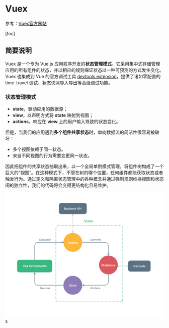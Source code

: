 # Vuex

参考：[Vuex官方网站]( https://vuex.vuejs.org/zh/ )

[toc]

## 简要说明

Vuex 是一个专为 Vue.js 应用程序开发的**状态管理模式**。它采用集中式存储管理应用的所有组件的状态，并以相应的规则保证状态以一种可预测的方式发生变化。Vuex 也集成到 Vue 的官方调试工具 [devtools extension](https://github.com/vuejs/vue-devtools)，提供了诸如零配置的 time-travel 调试、状态快照导入导出等高级调试功能。 



### 状态管理模式

-   **state**，驱动应用的数据源；
-   **view**，以声明方式将 **state** 映射到视图；
-   **actions**，响应在 **view** 上的用户输入导致的状态变化。

但是，当我们的应用遇到**多个组件共享状态**时，单向数据流的简洁性很容易被破坏：

-   多个视图依赖于同一状态。
-   来自不同视图的行为需要变更同一状态。

因此把组件的共享状态抽取出来，以一个全局单例模式管理，将组件树构成了一个巨大的“视图”。在这种模式下，不管在树的哪个位置，任何组件都能获取状态或者触发行为。通过定义和隔离状态管理中的各种概念并通过强制规则维持视图和状态间的独立性，我们的代码将会变得更结构化且易维护。

![](./Vue_img/vuex_1.png)s
